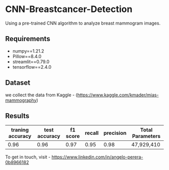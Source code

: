 # CNN-Breastcancer-Detection
 
Using a pre-trained CNN algorithm to analyze breast mammogram images. 

## Requirements
- numpy==1.21.2
- Pillow==8.4.0
- streamlit==0.79.0 
- tensorflow==2.4.0

## Dataset
we collect the data from Kaggle - (https://www.kaggle.com/kmader/mias-mammography)

## Results
| traning accuracy | test accuracy | f1 score | recall  | precision | Total Parameters|
|--------------|-------------|------------|----------|-------------|-------|
|0.96|0.96|0.97|0.95|0.98 |47,929,410|

To get in touch, visit - https://www.linkedin.com/in/angelo-perera-0b8966182

